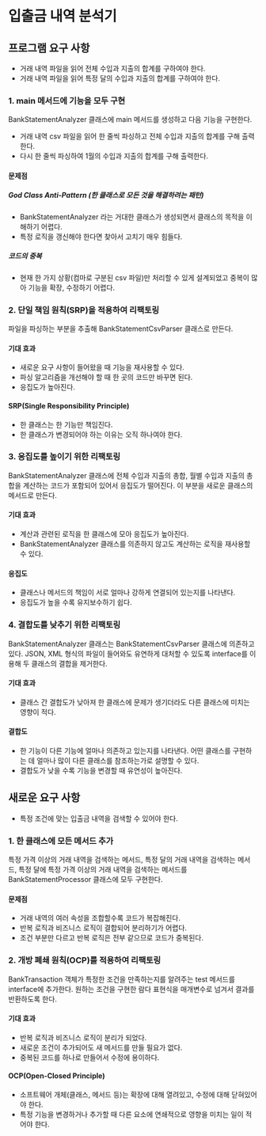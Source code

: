 # 입출금 내역 분석기

## 프로그램 요구 사항
* 거래 내역 파일을 읽어 전체 수입과 지출의 합계를 구하여야 한다.
* 거래 내역 파일을 읽어 특정 달의 수입과 지출의 합계를 구하여야 한다.

### 1. main 메서드에 기능을 모두 구현

BankStatementAnalyzer 클래스에 main 메서드를 생성하고 다음 기능을 구현한다.  
* 거래 내역 csv 파일을 읽어 한 줄씩 파싱하고 전체 수입과 지출의 합계를 구해 출력한다.
* 다시 한 줄씩 파싱하여 1월의 수입과 지출의 합계를 구해 출력한다.

#### 문제점
##### God Class Anti-Pattern (한 클래스로 모든 것을 해결하려는 패턴)
* BankStatementAnalyzer 라는 거대한 클래스가 생성되면서 클래스의 목적을 이해하기 어렵다.
* 특정 로직을 갱신해야 한다면 찾아서 고치기 매우 힘들다.

##### 코드의 중복
* 현재 한 가지 상황(컴마로 구분된 csv 파일)만 처리할 수 있게 설계되었고 중복이 많아 기능을 확장, 수정하기 어렵다.

### 2. 단일 책임 원칙(SRP)을 적용하여 리팩토링

파일을 파싱하는 부분을 추출해 BankStatementCsvParser 클래스로 만든다.

#### 기대 효과
* 새로운 요구 사항이 들어왔을 때 기능을 재사용할 수 있다.
* 파싱 알고리즘을 개선해야 할 때 한 곳의 코드만 바꾸면 된다.
* 응집도가 높아진다.

#### SRP(Single Responsibility Principle)
* 한 클래스는 한 기능만 책임진다.
* 한 클래스가 변경되어야 하는 이유는 오직 하나여야 한다.

### 3. 응집도를 높이기 위한 리팩토링

BankStatementAnalyzer 클래스에 전체 수입과 지출의 총합, 월별 수입과 지출의 총합을 
계산하는 코드가 포함되어 있어서 응집도가 떨어진다. 이 부분을 새로운 클래스의 메서드로 만든다.

#### 기대 효과
* 계산과 관련된 로직을 한 클래스에 모아 응집도가 높아진다.
* BankStatementAnalyzer 클래스를 의존하지 않고도 계산하는 로직을 재사용할 수 있다.

#### 응집도
* 클래스나 메서드의 책임이 서로 얼마나 강하게 연결되어 있는지를 나타낸다.
* 응집도가 높을 수록 유지보수하기 쉽다.

### 4. 결합도를 낮추기 위한 리팩토링

BankStatementAnalyzer 클래스는 BankStatementCsvParser 클래스에 의존하고 있다.
JSON, XML 형식의 파일이 들어와도 유연하게 대처할 수 있도록 interface를 이용해 두 클래스의 결합을 제거한다.

#### 기대 효과
* 클래스 간 결합도가 낮아져 한 클래스에 문제가 생기더라도 다른 클래스에 미치는 영향이 적다.

#### 결합도
* 한 기능이 다른 기능에 얼마나 의존하고 있는지를 나타낸다.
어떤 클래스를 구현하는 데 얼마나 많이 다른 클래스를 참조하는가로 설명할 수 있다.
* 결합도가 낮을 수록 기능을 변경할 때 유연성이 높아진다.

## 새로운 요구 사항
* 특정 조건에 맞는 입출금 내역을 검색할 수 있어야 한다.

### 1. 한 클래스에 모든 메서드 추가
특정 가격 이상의 거래 내역을 검색하는 메서드, 특정 달의 거래 내역을 검색하는 메서드,
특정 달에 특정 가격 이상의 거래 내역을 검색하는 메서드를 BankStatementProcessor 클래스에 모두 구현한다.

#### 문제점
* 거래 내역의 여러 속성을 조합할수록 코드가 복잡해진다.
* 반복 로직과 비즈니스 로직이 결합되어 분리하기가 어렵다.
* 조건 부분만 다르고 반복 로직은 전부 같으므로 코드가 중복된다.

### 2. 개방 폐쇄 원칙(OCP)를 적용하여 리팩토링
BankTransaction 객체가 특정한 조건을 만족하는지를 알려주는 test 메서드를 interface에 추가한다.
원하는 조건을 구현한 람다 표현식을 매개변수로 넘겨서 결과를 반환하도록 한다.

#### 기대 효과
* 반복 로직과 비즈니스 로직이 분리가 되었다.
* 새로운 조건이 추가되어도 새 메서드를 만들 필요가 없다.
* 중복된 코드를 하나로 만들어서 수정에 용이하다.

#### OCP(Open-Closed Principle)
* 소프트웨어 개체(클래스, 메서드 등)는 확장에 대해 열려있고, 수정에 대해 닫혀있어야 한다.
* 특정 기능을 변경하거나 추가할 때 다른 요소에 연쇄적으로 영향을 미치는 일이 적어야 한다. 
